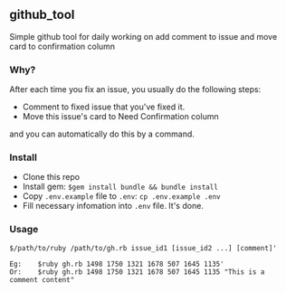 ## github_tool
Simple github tool for daily working on add comment to issue and move card to confirmation column

### Why?

After each time you fix an issue, you usually do the following steps:

* Comment to fixed issue that you've fixed it.
* Move this issue's card to Need Confirmation column

and you can automatically do this by a command.

### Install

* Clone this repo
* Install gem: `$gem install bundle && bundle install`
* Copy `.env.example` file to `.env`: `cp .env.example .env`
* Fill necessary infomation into `.env` file. It's done.

### Usage

```
$/path/to/ruby /path/to/gh.rb issue_id1 [issue_id2 ...] [comment]'

Eg:    $ruby gh.rb 1498 1750 1321 1678 507 1645 1135'
Or:    $ruby gh.rb 1498 1750 1321 1678 507 1645 1135 "This is a comment content"
```
